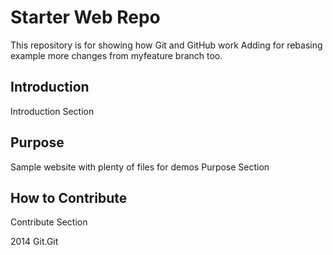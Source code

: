 # Starter Web Repo

This repository is for showing how Git and GitHub work
Adding for rebasing example
more changes from myfeature branch too.
## Introduction

Introduction Section

## Purpose

Sample website with plenty of files for demos
Purpose Section

## How to Contribute

Contribute Section

2014 Git.Git